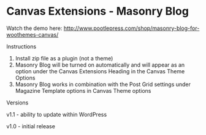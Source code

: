 Canvas Extensions - Masonry Blog
================================

Watch the demo here: http://www.pootlepress.com/shop/masonry-blog-for-woothemes-canvas/

Instructions

1. Install zip file as a plugin (not a theme)
2. Masonry Blog will be turned on automatically and will appear as an option under the Canvas Extensions Heading in the Canvas Theme Options 
3. Masonry Blog works in combination with the Post Grid settings under Magazine Template options in Canvas Theme options

Versions

v1.1 - ability to update within WordPress

v1.0 - initial release
